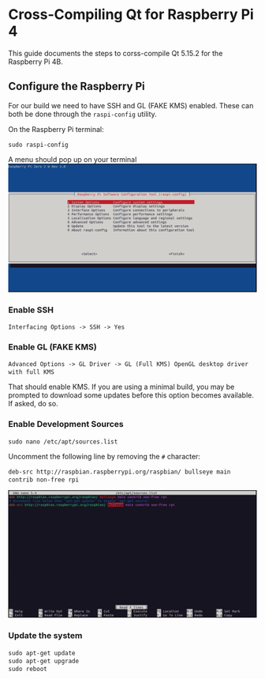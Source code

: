 # Cross-Compiling Qt for Raspberry Pi 4
This guide documents the steps to corss-compile Qt 5.15.2 for the Raspberry Pi 4B.


## Configure the Raspberry Pi
For our build we need to have SSH and GL (FAKE KMS) enabled. These can both be done through the `raspi-config` utility.  

On the Raspberry Pi terminal:

	sudo raspi-config
	
A menu should pop up on your terminal
<img src="img/raspi-config.png" />

### Enable SSH

	Interfacing Options -> SSH -> Yes
	
### Enable GL (FAKE KMS)

	Advanced Options -> GL Driver -> GL (Full KMS) OpenGL desktop driver with full KMS

That should enable KMS. If you are using a minimal build, you may be prompted to download some updates before this option becomes available. If asked, do so.

### Enable Development Sources

	sudo nano /etc/apt/sources.list
	
Uncomment the following line by removing the `#` character:

	deb-src http://raspbian.raspberrypi.org/raspbian/ bullseye main contrib non-free rpi

<img src="img/deb-src.png" />
	
### Update the system

	sudo apt-get update
	sudo apt-get upgrade
	sudo reboot


